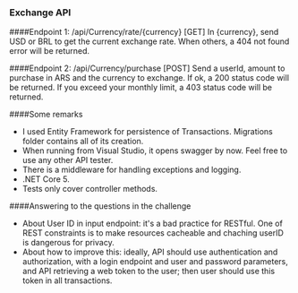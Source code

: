 ### Exchange API

####Endpoint 1: /api/Currency/rate/{currency} [GET]
In {currency}, send USD or BRL to get the current exchange rate. When others, a 404 not found error will be returned.

####Endpoint 2: /api/Currency/purchase [POST]
Send a userId, amount to purchase in ARS and the currency to exchange. If ok, a 200 status code will be returned. If you exceed your monthly limit, a 403 status code will be returned.

####Some remarks
- I used Entity Framework for persistence of Transactions. Migrations folder contains all of its creation.
- When running from Visual Studio, it opens swagger by now. Feel free to use any other API tester.
- There is a middleware for handling exceptions and logging.
- .NET Core 5.
- Tests only cover controller methods.

####Answering to the questions in the challenge
- About User ID in input endpoint: it's a bad practice for RESTful. One of REST constraints is to make resources cacheable and chaching userID is dangerous for privacy. 
- About how to improve this: ideally, API should use authentication and authorization, with a login endpoint and user and password parameters, and API retrieving a web token to the user; then user should use this token in all transactions.